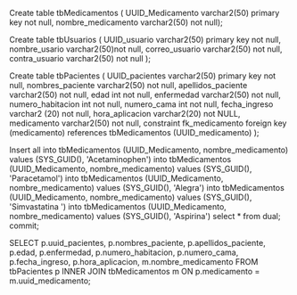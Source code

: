 
Create table tbMedicamentos (
UUID_Medicamento varchar2(50) primary key not null,
nombre_medicamento varchar2(50) not null);

Create table tbUsuarios (
UUID_usuario varchar2(50) primary key not null,
nombre_usario varchar2(50)not null,
correo_usuario varchar2(50) not null,
contra_usuario varchar2(50) not null
);

Create table tbPacientes (
UUID_pacientes varchar2(50) primary key not null,
nombres_paciente varchar2(50) not null,
apellidos_paciente varchar2(50) not null,
edad int not null,
enfermedad varchar2(50) not null,
numero_habitacion int not null,
numero_cama int not null,
fecha_ingreso varchar2 (20) not null,
hora_aplicacion varchar2(20) not NULL,
medicamento varchar2(50) not null,
constraint fk_medicamento
foreign key (medicamento)
references tbMedicamentos (UUID_medicamento)
);



Insert all
into tbMedicamentos (UUID_Medicamento, nombre_medicamento) values (SYS_GUID(), 'Acetaminophen')
into tbMedicamentos (UUID_Medicamento, nombre_medicamento) values (SYS_GUID(), 'Paracetamol')
into tbMedicamentos (UUID_Medicamento, nombre_medicamento) values (SYS_GUID(), 'Alegra')
into tbMedicamentos (UUID_Medicamento, nombre_medicamento) values (SYS_GUID(), 'Simvastatina ')
into tbMedicamentos (UUID_Medicamento, nombre_medicamento) values (SYS_GUID(), 'Aspirina')
select * from dual;
commit;

SELECT p.uuid_pacientes, p.nombres_paciente, p.apellidos_paciente, p.edad, p.enfermedad, p.numero_habitacion, p.numero_cama, p.fecha_ingreso, p.hora_aplicacion, m.nombre_medicamento FROM tbPacientes p INNER JOIN tbMedicamentos m ON p.medicamento = m.uuid_medicamento;



